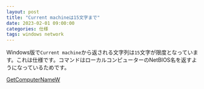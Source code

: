 ```yaml
---
layout: post
title: "Current machineは15文字まで"
date: 2023-02-01 09:00:00
categories: 仕様
tags: windows network
---
```


Windows版で`Current machine`から返される文字列は`15`文字が限度となっています。これは仕様です。コマンドはローカルコンピューターのNetBIOS名を返すようになっているためです。

<i class="fa fa-external-link" aria-hidden="true"></i> [GetComputerNameW](https://learn.microsoft.com/en-us/windows/win32/api/winbase/nf-winbase-getcomputernamew)
